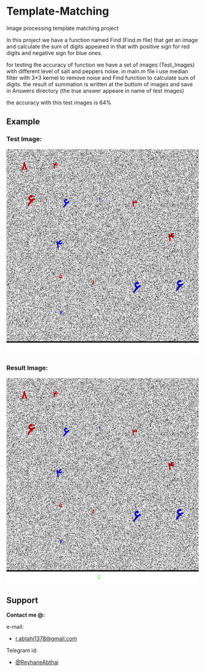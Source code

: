 # Template-Matching
Image processing template matching project

In this project we have a function named Find (Find.m file) that get an image and calculate the sum of digits appeared in that with positive sign for red digits and negative sign for blue ones.

for testing the accuracy of function we have a set of images (Test_Images) with different level of salt and peppers noise. in main.m file i use median filter with 3*3 kernel to remove noise and Find function to calculate sum of digits. the result of summation is written at the buttom of images and save in Answers directory
(the true answer appeare in name of test images)

the accuracy with this test images is 64%
## Example
### Test Image: 
![see example picture here](./Test_Images/Image_1_1.png)

### Result Image:
![see example picture here](./Answers/Image_1_1.png)


## Support

**Contact me @:**

e-mail:

* r.abtahi1378@gmail.com

Telegram id:

* [@ReyhaneAbthai](https://t.me/ReyhaneAbtahi)
